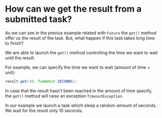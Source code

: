 # How can we get the result from a submitted task?

As we can see in the previus example related with `Future` the `get()` method offer us the result of the task. But, what happen if this task takes long time to finish?

We are able to launch the `get()` method controlling the time we want to wait until the result.

For example, we can specify the time we want to wait (amount of time + unit):

```java
result.get(10, TimeUnit.SECONDS);
```

In case that the result hasn't been reached in the amount of time specify, the `get()` method will raise an exception `TimeoutException`.

In our example we launch a task which sleep a random amount of seconds. We wait for the result only 10 seconds.